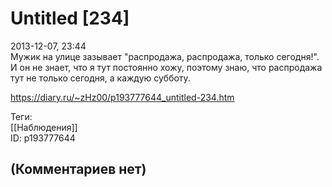 Untitled [234]
==============

  
2013-12-07, 23:44  
 Мужик на улице зазывает "распродажа, распродажа, только сегодня!". И он не знает, что я тут постоянно хожу, поэтому знаю, что распродажа тут не только сегодня, а каждую субботу.   
  
<https://diary.ru/~zHz00/p193777644_untitled-234.htm>  
  
Теги:  
[[Наблюдения]]  
ID: p193777644  


(Комментариев нет)
------------------